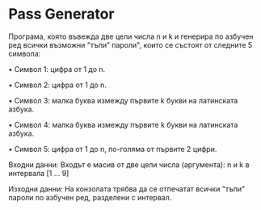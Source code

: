 # Pass Generator

Програма, която въвежда две цели числа n и k и генерира по азбучен
ред всички възможни "тъпи” пароли", които се състоят от следните 5 символа:


• Символ 1: цифра от 1 до n.

• Символ 2: цифра от 1 до n.

• Символ 3: малка буква измежду първите k букви на латинската азбука.

• Символ 4: малка буква измежду първите k букви на латинската азбука.

• Символ 5: цифра от 1 до n, по-голяма от първите 2 цифри.

Входни данни: 
Входът е масив от две цели числа (аргумента): n и k в интервала [1 … 9]


Изходни данни: 
На конзолата трябва да се отпечатат всички "тъпи" пароли по азбучен ред,
разделени с интервал.
